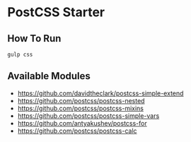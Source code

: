 # PostCSS Starter

## How To Run
```
gulp css
```

## Available Modules

* https://github.com/davidtheclark/postcss-simple-extend
* https://github.com/postcss/postcss-nested
* https://github.com/postcss/postcss-mixins
* https://github.com/postcss/postcss-simple-vars
* https://github.com/antyakushev/postcss-for
* https://github.com/postcss/postcss-calc